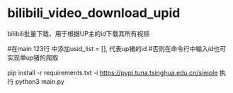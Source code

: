 # bilibili_video_download_upid
bilibili批量下载，用于根据UP主的id下载其所有视频

#在main 123行 中添加usid_list = [], 代表up猪的id
#否则在命令行中输入id也可实现单up猪的爬取

pip install -r requirements.txt -i https://pypi.tuna.tsinghua.edu.cn/simple
执行 python3 main.py
